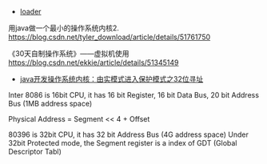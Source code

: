 - [loader](https://blog.csdn.net/tyler_download/article/details/51761750)

用java做一个最小的操作系统内核2.
https://blog.csdn.net/tyler_download/article/details/51761750

《30天自制操作系统》——虚拟机使用
https://blog.csdn.net/ekkie/article/details/51345149


- [java开发操作系统内核：由实模式进入保护模式之32位寻址](https://blog.csdn.net/tyler_download/article/details/52021120)


Inter 8086 is 16bit CPU, it has 16 bit Register, 16 bit Data Bus, 20 bit Address Bus (1MB address space)

Physical Address = Segment << 4 + Offset


80396 is 32bit CPU, it has 32 bit Address Bus (4G address space)
Under 32bit Protected mode, the Segment register is a index of GDT (Global Descriptor Tabl)

